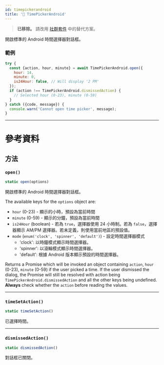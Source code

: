 ```yaml
---
id: timepickerandroid
title: '🚧 TimePickerAndroid'
---
```


> **已移除。** 請改用 [社群套件](https://reactnative.directory/?search=timepicker) 中的替代方案。

開啟標準的 Android 時間選擇器對話框。

### 範例

```jsx
try {
  const {action, hour, minute} = await TimePickerAndroid.open({
    hour: 14,
    minute: 0,
    is24Hour: false, // Will display '2 PM'
  });
  if (action !== TimePickerAndroid.dismissedAction) {
    // Selected hour (0-23), minute (0-59)
  }
} catch ({code, message}) {
  console.warn('Cannot open time picker', message);
}
```

---

# 參考資料

## 方法

### `open()`

```jsx
static open(options)
```

開啟標準的 Android 時間選擇器對話框。

The available keys for the `options` object are:

- `hour` (0-23) - 顯示的小時，預設為當前時間
- `minute` (0-59) - 顯示的分鐘，預設為當前時間
- `is24Hour` (boolean) - 若為 `true`，選擇器使用 24 小時制。若為 `false`，選擇器顯示 AM/PM 選擇器。若未定義，則使用當前地區的預設值。
- `mode` (`enum('clock', 'spinner', 'default')`) - 設定時間選擇器模式
  - 'clock': 以時鐘模式顯示時間選擇器。
  - 'spinner': 以滾輪模式顯示時間選擇器。
  - 'default': 根據 Android 版本顯示預設的時間選擇器。

Returns a Promise which will be invoked an object containing `action`, `hour` (0-23), `minute` (0-59) if the user picked a time. If the user dismissed the dialog, the Promise will still be resolved with action being `TimePickerAndroid.dismissedAction` and all the other keys being undefined. **Always** check whether the `action` before reading the values.

---

### `timeSetAction()`

```jsx
static timeSetAction()
```

已選擇時間。

---

### `dismissedAction()`

```jsx
static dismissedAction()
```

對話框已關閉。
